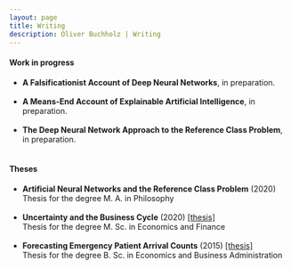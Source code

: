 ```yaml
---
layout: page
title: Writing
description: Oliver Buchholz | Writing
---
```


<h4>Work in progress</h4>

<ul>
<li><b>A Falsificationist Account of Deep Neural Networks</b>, in preparation.<br><br>
</li>

<li><b>A Means-End Account of Explainable Artificial Intelligence</b>, in preparation.<br><br>
</li>

<li><b>The Deep Neural Network Approach to the Reference Class Problem</b>, in preparation.<br><br>
</li>
</ul>



<h4>Theses</h4>

<ul>
<li><b>Artificial Neural Networks and the Reference Class Problem</b> (2020) <br> 
 Thesis for the degree M. A. in Philosophy<br><br>
 </li>


<li><b>Uncertainty and the Business Cycle</b> (2020) <a href= "papers/MA_Econ.pdf" target= "_blank">[thesis]</a><br> 
 Thesis for the degree M. Sc. in Economics and Finance<br><br>
 </li>

<li><b>Forecasting Emergency Patient Arrival Counts</b> (2015) <a href= "papers/BA.pdf" target= "_blank">[thesis]</a><br> 
 Thesis for the degree B. Sc. in Economics and Business Administration<br><br>
 </li>
 </ul>